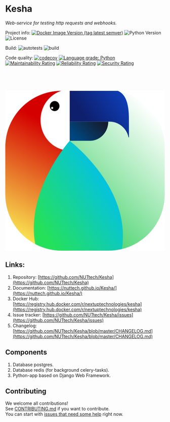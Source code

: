 # Kesha
_Web-service for testing http requests and webhooks._

Project info:
[![Docker Image Version (tag latest semver)](https://img.shields.io/docker/v/nextuptechnologies/kesha/latest)](https://registry.hub.docker.com/r/nextuptechnologies/kesha)
![Python Version](https://img.shields.io/static/v1?label=python&message=3.8&color=blue)
![License](https://img.shields.io/static/v1?label=license&message=Apache+2&color=blue)

Build:
![autotests](https://github.com/NUTtech/Kesha/workflows/autotests/badge.svg)
![build](https://github.com/NUTtech/Kesha/workflows/build/badge.svg)

Code quality:
[![codecov](https://github.com/NUTtech/Kesha/branch/develop/graph/badge.svg)](https://codecov.io/gh/NUTtech/Kesha)
[![Language grade: Python](https://img.shields.io/lgtm/grade/python/g/NUTtech/Kesha.svg?logo=lgtm&logoWidth=18)](https://lgtm.com/projects/g/NUTtech/Kesha/context:python)
[![Maintainability Rating](https://sonarcloud.io/api/project_badges/measure?project=NUTtech_Kesha&metric=sqale_rating)](https://sonarcloud.io/dashboard?id=NUTtech_Kesha)
[![Reliability Rating](https://sonarcloud.io/api/project_badges/measure?project=NUTtech_Kesha&metric=reliability_rating)](https://sonarcloud.io/dashboard?id=NUTtech_Kesha)
[![Security Rating](https://sonarcloud.io/api/project_badges/measure?project=NUTtech_Kesha&metric=security_rating)](https://sonarcloud.io/dashboard?id=NUTtech_Kesha)

<br>
<br>
<br>

<p align="center">
    <img src="https://github.com/NUTtech/Kesha/raw/master/static/kesha_icon.png">
</p>

## Links:
1. Repository: [https://github.com/NUTtech/Kesha](https://github.com/NUTtech/Kesha)
1. Documentation: [https://nuttech.github.io/Kesha/](https://nuttech.github.io/Kesha/)
1. Docker Hub: [https://registry.hub.docker.com/r/nextuptechnologies/kesha](https://registry.hub.docker.com/r/nextuptechnologies/kesha)
1. Issue tracker: [https://github.com/NUTtech/Kesha/issues](https://github.com/NUTtech/Kesha/issues)
1. Changelog: [https://github.com/NUTtech/Kesha/blob/master/CHANGELOG.md](https://github.com/NUTtech/Kesha/blob/master/CHANGELOG.md)

## Components
1. Database postgres.
1. Database redis (for background celery-tasks).
1. Python-app based on Django Web Framework.

## Contributing
We welcome all contributions!  
See [CONTRIBUTING.md](CONTRIBUTING.md) if you want to contribute.  
You can start with [issues that need some help](https://github.com/NUTtech/Kesha/issues)
right now.
